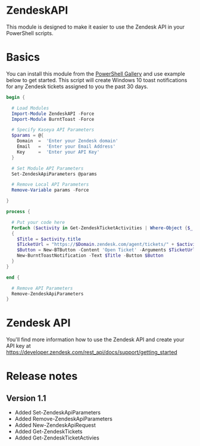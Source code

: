 # ZendeskAPI
This module is designed to make it easier to use the Zendesk API in your PowerShell scripts.

# Basics

You can install this module from the [PowerShell Gallery](https://www.powershellgallery.com/packages/ZendeskAPI/1.0) and use example below to get started. This script will create Windows 10 toast notifications for any Zendesk tickets assigned to you the past 30 days.

```powershell
begin {

  # Load Modules
  Import-Module ZendeskAPI -Force
  Import-Module BurntToast -Force

  # Specify Kaseya API Parameters
  $params = @{
    Domain  =  'Enter your Zendesk domain'
    Email   =  'Enter your Email Address'
    Key     =  'Enter your API Key'
  }

  # Set Module API Parameters
  Set-ZendeskApiParameters @params

  # Remove Local API Parameters 
  Remove-Variable params -Force

}

process {

  # Put your code here
  ForEach ($activity in Get-ZendeskTicketActivities | Where-Object {$_.verb -eq 'tickets.assignment'})
  {
    $Title = $activity.title
    $TicketUrl = "https://$Domain.zendesk.com/agent/tickets/" + $activity.target.ticket.id
    $Button = New-BTButton -Content 'Open Ticket' -Arguments $TicketUrl
    New-BurntToastNotification -Text $Title -Button $Button
  } 
}

end {

  # Remove API Parameters
  Remove-ZendeskApiParameters
}

```

# Zendesk API

You'll find more information how to use the Zendesk API and create your API key at https://developer.zendesk.com/rest_api/docs/support/getting_started

# Release notes

## Version 1.1
- Added Set-ZendeskApiParameters
- Added Remove-ZendeskApiParameters
- Added New-ZendeskApiRequest
- Added Get-ZendeskTickets
- Added Get-ZendeskTicketActivies
